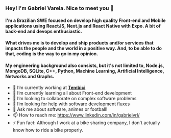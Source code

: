 ### Hey! I'm Gabriel Varela. Nice to meet you 🤝


#### I'm a Brazilian SWE focused on develop high quality Front-end and Mobile applications using ReactJS, Next.js and React Native with Expo. A bit of back-end and devops enthusiastic.

#### What drives me is to develop and ship products and/or services that impacts the people and the world in a positive way. And, to be able to do that, coding is the way to go in my opinion.

#### My engineering background also consists, but it's not limited to, Node.js, MongoDB, SQLite, C++, Python, Machine Learning, Artificial Intelligence, Networks and Graphs.

- 🔭 I’m currently working at **[Tembici](https://www.tembici.com.br/)**
- 🌱 I’m currently learning all about Front-end development
- 👯 I’m looking to collaborate on complex software problems
- 🤔 I’m looking for help with software development fluxes
- 💬 Ask me about software, animes or football!
- 📫 How to reach me: https://www.linkedin.com/in/gabrielvrl/
- ⚡ Fun fact: Although I work at a bike sharing company, I don't actually know how to ride a bike properly.
